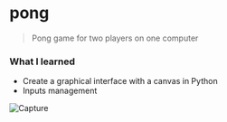# pong
> Pong game for two players on one computer

<h3>What I learned</h3>

<ul>
  <li>Create a graphical interface with a canvas in Python</li>
  <li>Inputs management</li>
</ul>

![Capture](https://user-images.githubusercontent.com/29238761/158099954-215a5dc3-45e1-4024-a52e-54f613cb7c5c.png)
 

